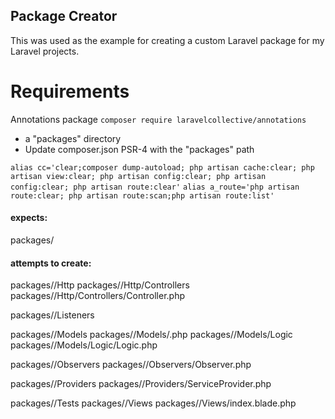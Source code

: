 ## Package Creator

This was used as the example for creating a custom Laravel package for my Laravel projects.

# Requirements
Annotations package
`composer require laravelcollective/annotations`

- a "packages" directory
- Update composer.json PSR-4 with the "packages" path


`alias cc='clear;composer dump-autoload; php artisan cache:clear; php artisan view:clear; php artisan config:clear; php artisan config:clear; php artisan route:clear'`
`alias a_route='php artisan route:clear; php artisan route:scan;php artisan route:list'`


#### expects:
packages/

#### attempts to create:
packages/<package-name>/Http
packages/<package-name>/Http/Controllers
packages/<package-name>/Http/Controllers/<package-name>Controller.php

packages/<package-name>/Listeners

packages/<package-name>/Models
packages/<package-name>/Models/<model-name>.php
packages/<package-name>/Models/Logic
packages/<package-name>/Models/Logic/<model-name>Logic.php

packages/<package-name>/Observers
packages/<package-name>/Observers/<model-name>Observer.php

packages/<package-name>/Providers
packages/<package-name>/Providers/<package-name>ServiceProvider.php

packages/<package-name>/Tests
packages/<package-name>/Views
packages/<package-name>/Views/index.blade.php
